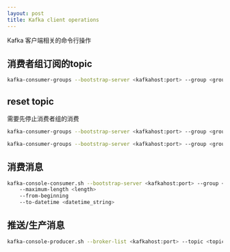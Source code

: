 ```yaml
---
layout: post
title: Kafka client operations
---
```

Kafka 客户端相关的命令行操作

## 消费者组订阅的topic
```bash
kafka-consumer-groups --bootstrap-server <kafkahost:port> --group <group_id> --describe
```

## reset topic 
需要先停止消费者组的消费
```bash
kafka-consumer-groups --bootstrap-server <kafkahost:port> --group <group_id> --topic <topic_name> --reset-offsets --to-earliest # 预览

kafka-consumer-groups --bootstrap-server <kafkahost:port> --group <group_id> --topic <topic_name> --reset-offsets --to-earliest  --execute # 执行
```

## 消费消息
```bash
kafka-console-consumer.sh --bootstrap-server <kafkahost:port> --group <group_id> --topic <topic_name> --partition <partition_num> --to-offset <offsets> 
	--maximum-length <length> 
	--from-beginning 
	--to-datetime <datetime_string>
```

## 推送/生产消息
```bash
kafka-console-producer.sh --broker-list <kafkahost:port> --topic <topic_name> #执行后直接输入
```
